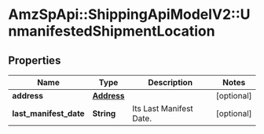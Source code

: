 # AmzSpApi::ShippingApiModelV2::UnmanifestedShipmentLocation

## Properties
Name | Type | Description | Notes
------------ | ------------- | ------------- | -------------
**address** | [**Address**](Address.md) |  | [optional] 
**last_manifest_date** | **String** | Its Last Manifest Date. | [optional] 

